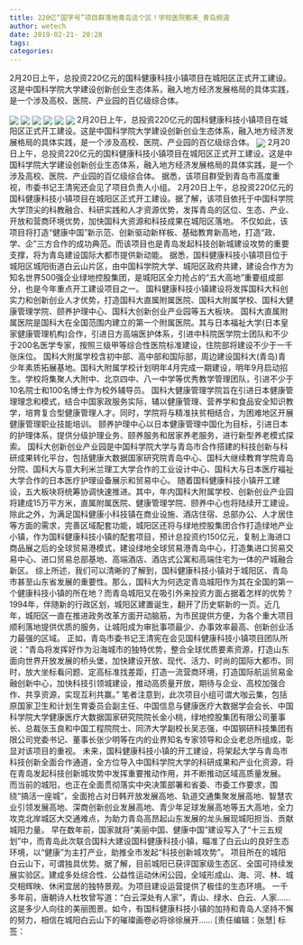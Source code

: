 ```yaml
---
title: 220亿“国字号”项目群落地青岛这个区！学校医院都来_青岛频道
author: wetech
date: 2019-02-21- 20:28
tags: 
categories: 
---
```

2月20日上午，总投资220亿元的国科健康科技小镇项目在城阳区正式开工建设。这是中国科学院大学建设创新创业生态体系，融入地方经济发展格局的具体实践，是一个涉及高校、医院、产业园的百亿级综合体。
<!-- more -->
                
<img align="center" border="0" src="http://p0.ifengimg.com/a/2019_08/7d701b8b4827189_size51_w900_h500.jpg" />
                
<img align="center" border="0" src="http://p3.ifengimg.com/a/2019_08/b3b3ce5fef0380c_size179_w500_h331.jpg" />
                
<img align="center" border="0" src="http://p3.ifengimg.com/a/2019_08/5e4c10eaf7996d7_size127_w500_h297.jpg" />
            
<img align="center" border="0" src="http://p1.ifengimg.com/a/2019_08/e53aeb1e094c01d_size96_w500_h171.jpg" />
<img align="center" border="0" src="http://p2.ifengimg.com/a/2019_08/9a2d4ac1cb2c807_size103_w500_h281.jpg" />
<img align="center" border="0" src="http://p2.ifengimg.com/a/2019_08/d9e8a366a3e5209_size152_w500_h304.jpg" />
2月20日上午，总投资220亿元的国科健康科技小镇项目在城阳区正式开工建设。这是中国科学院大学建设创新创业生态体系，融入地方经济发展格局的具体实践，是一个涉及高校、医院、产业园的百亿级综合体。
<img align="center" border="0" src="http://p2.ifengimg.com/a/2016/0810/204c433878d5cf9size1_w16_h16.png" />
2月20日上午，总投资220亿元的国科健康科技小镇项目在城阳区正式开工建设。这是中国科学院大学建设创新创业生态体系，融入地方经济发展格局的具体实践，是一个涉及高校、医院、产业园的百亿级综合体。
据悉，该项目群受到青岛市高度重视，市委书记王清宪还会见了项目负责人小组。
2月20日上午，总投资220亿元的国科健康科技小镇项目在城阳区正式开工建设。据了解，该项目依托于中国科学院大学顶尖的科教融合、科研实践和人才资源优势，发挥青岛的区位、生态、产业、开放和营商环境优势，加快国科大资源和科技成果在城阳区落地。
不仅如此，该项目将打造“健康中国”新示范、创新驱动新样板、基础教育新高地，打造“政、学、企”三方合作的成功典范。而该项目也是青岛发起科技创新城建设攻势的重要支撑，将为青岛建设国际大都市提供新动能。
据悉，国科健康科技小镇项目位于城阳区城阳街道白云山片区，由中国科学院大学、城阳区政府共建，建设合作方为知名世界500强企业绿地控股集团，是城阳区全力抢占的“五大高地”重要组成部分，也是今年重点开工建设项目之一。
国科健康科技小镇建设将发挥国科大科创实力和创新创业人才优势，打造国科大直属附属医院、国科大附属学校、国科大健康管理学院、颐养护理中心、国科大创新创业产业园等五大板块。
国科大直属附属医院是国科大在全国范围内建立的第一个附属医院。其与日本福祉大学(日本皇家健康管理机构)合作，引进日方高端医护体系，引进中科院医学院士团队和不少于200名医学专家，按照三级甲等综合性医院标准建设，住院部将建设不少于一千张床位。
国科大附属学校含初中部、高中部和国际部，周边建设国科大(青岛)青少年素质拓展基地。国科大附属学校计划明年4月完成一期建设，明年9月启动招生。学校将集聚人大附中、北京四中、八一中学等优秀教学管理团队，引进不少于10名院士和100名博士作为校外辅导员。
国科大健康管理学院旨在引进日本健康管理理念和模式，结合中国家政服务实际，辅以健康管理、营养学和食品安全知识教学，培育复合型健康管理人才。同时，学院将与精准扶贫相结合，为困难地区开展健康管理职业技能培训。
颐养护理中心以日本健康管理中国化为目标，引进日本的护理体系，提供分级护理业务、颐养服务和居家养老服务，进行新型养老模式探索。
国科大创新创业产业园是中国科学院大学与青岛市合作搭建的科技创新与科研成果转化平台，包括健康大数据国家研究院青岛中心、国科大继续教育学院青岛分院、国科大与意大利米兰理工大学合作的工业设计中心、国科大与日本医疗福祉大学合作的日本医疗护理设备展示和贸易中心。
随着国科健康科技小镇开工建设，五大板块将统筹协调快速推进。其中，年内国科大附属学校、创新创业产业园将建成15万平方米，直属附属医院、健康管理学院、颐养中心也将陆续开工建设。
除此之外，为满足国科健康小科技镇在商业设施、酒店住宿、总部办公、人才居住等方面的需求，完善区域配套功能，城阳区还将与绿地控股集团合作打造绿地产业小镇，作为国科健康科技小镇的配套项目，预计总投资约150亿元，复制上海进口商品展之后的全球贸易港模式，建设绿地全球贸易港青岛中心，打造集进口贸易交易中心、进口贸易总部基地、高端酒店、酒店式公寓和高端住宅为一体的产城融合新区。
综上所述，我们可以清晰的了解到，国科健康科技小镇对于城阳区、青岛市甚至山东省发展的重要性。那么，国科大为何选定青岛城阳作为其在全国的第一个健康科技小镇的所在地？而青岛城阳又在吸引外来投资方面占据着怎样的优势？
1994年，伴随新的行政区划，城阳区建置诞生，翻开了历史崭新的一页。近几年，城阳区一直在推进政务改革方面开动脑筋，为市民提供方便，为各个重大项目顺利落地提供优质的服务，让城阳成为审批事项最少、办事效率最高、创新创业活力最强的区域。
正如，青岛市委书记王清宪在会见国科健康科技小镇项目团队所说：“青岛将发挥好作为沿海城市的独特优势，整合全球优质要素资源，打造山东面向世界开放发展的桥头堡，加快建设开放、现代、活力、时尚的国际大都市。同时，放大坐标看问题、定高标准找差距，打造一流营商环境，打造国际航运贸易金融创新中心，加快科技引领城建设，推动高质量开放，期待与企业、高校加强合作、共享资源，实现互利共赢。”
笔者注意到，此次项目小组可谓大咖云集，包括原国家卫生和计划生育委员会副主任、中国信息与健康医疗大数据学会会长、中国科学院大学健康医疗大数据国家研究院院长金小桃，绿地控股集团有限公司董事长、总裁张玉良和中国工程院院士、同济大学副校长吴志强，中国钢研科技集团有限公司党委书记、董事长张少明等在内的业界知名专家领导和企业老总所组成，彰显对该项目的重视。
未来，国科健康科技小镇的开工建设，将架起大学与青岛市科技创新全面合作通道，全方位导入中国科学院大学的科研成果和产业化资源，将在青岛发起科技创新城攻势中发挥重要推动作用，并不断推动区域高质量发展。
而当前的城阳，也正在全面贯彻落实中央决策部署和省委、市委工作要求，围绕“搞活一座城”，全面抢占对日韩开放发展高地、轨道交通集聚发展高地、智慧农业引领发展高地、深商创新创业发展高地、青少年足球发展高地等五大高地，全力攻克北岸城区大交通难点，为助力青岛高昂起山东发展的龙头展现城阳担当、贡献城阳力量。
早在数年前，国家就将“美丽中国、健康中国”建设写入了“十三五规划”中，而青岛此次联合国科大建设国科健康科技小镇，瞄准了白云山的良好生态环境，以“健康”为主打产业，助推全市发起“科技创新城攻势”。
项目所在的城阳白云山下，可谓独具优势。据了解，目前城阳已获评国家级生态区、全国可持续发展实验区。建成多处综合性、公益性运动休闲公园，全域形成山、海、河、林、城交相辉映、休闲宜居的独特景观。为项目建设运营提供了极佳的生态环境。
一千多年前，唐朝诗人杜牧曾写道：“白云深处有人家”，青山、绿水、白云、人家……这是多少人向往的美丽图景。如今，有国科健康科技小镇的加持和青岛人坚持不懈的努力，相信在城阳白云山下的璀璨画卷必将徐徐展开……
[责任编辑：张慧]
标签：
 
 
 
             
